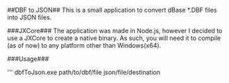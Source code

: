 ##DBF to JSON##
This is a small application to convert dBase *.DBF files into JSON files.

###JXCore###
The application was made in Node.js, however I decided to use a JXCore to create a native binary. As such, you will need it to compile (as of now) to any platform other than Windows(x64).

###Usage###

'''
	dbfToJson.exe path/to/dbf/file json/file/destination

